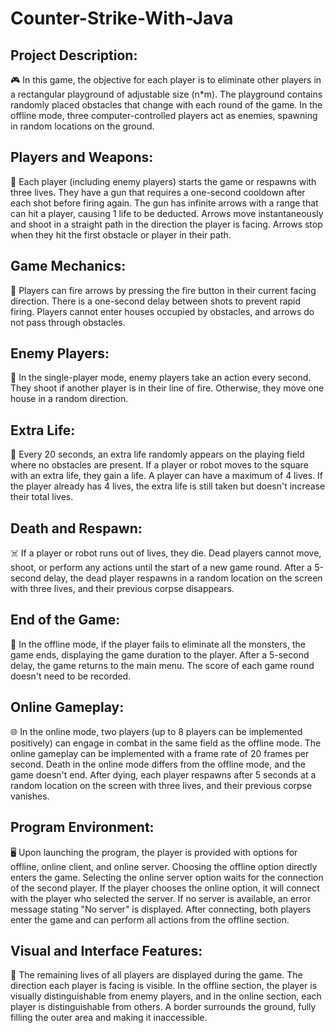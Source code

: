 # Counter-Strike-With-Java

## Project Description:
🎮 In this game, the objective for each player is to eliminate other players in a rectangular playground of adjustable size (n*m). The playground contains randomly placed obstacles that change with each round of the game. In the offline mode, three computer-controlled players act as enemies, spawning in random locations on the ground.
## Players and Weapons:
👥 Each player (including enemy players) starts the game or respawns with three lives. They have a gun that requires a one-second cooldown after each shot before firing again. The gun has infinite arrows with a range that can hit a player, causing 1 life to be deducted. Arrows move instantaneously and shoot in a straight path in the direction the player is facing. Arrows stop when they hit the first obstacle or player in their path.
## Game Mechanics:
🎯 Players can fire arrows by pressing the fire button in their current facing direction. There is a one-second delay between shots to prevent rapid firing. Players cannot enter houses occupied by obstacles, and arrows do not pass through obstacles.
## Enemy Players:
🤖 In the single-player mode, enemy players take an action every second. They shoot if another player is in their line of fire. Otherwise, they move one house in a random direction.
## Extra Life:
💖 Every 20 seconds, an extra life randomly appears on the playing field where no obstacles are present. If a player or robot moves to the square with an extra life, they gain a life. A player can have a maximum of 4 lives. If the player already has 4 lives, the extra life is still taken but doesn't increase their total lives.
## Death and Respawn:
☠️ If a player or robot runs out of lives, they die. Dead players cannot move, shoot, or perform any actions until the start of a new game round. After a 5-second delay, the dead player respawns in a random location on the screen with three lives, and their previous corpse disappears.
## End of the Game:
🏁 In the offline mode, if the player fails to eliminate all the monsters, the game ends, displaying the game duration to the player. After a 5-second delay, the game returns to the main menu. The score of each game round doesn't need to be recorded.
## Online Gameplay:
🌐 In the online mode, two players (up to 8 players can be implemented positively) can engage in combat in the same field as the offline mode. The online gameplay can be implemented with a frame rate of 20 frames per second. Death in the online mode differs from the offline mode, and the game doesn't end. After dying, each player respawns after 5 seconds at a random location on the screen with three lives, and their previous corpse vanishes.
## Program Environment:
🖥️ Upon launching the program, the player is provided with options for offline, online client, and online server. Choosing the offline option directly enters the game. Selecting the online server option waits for the connection of the second player. If the player chooses the online option, it will connect with the player who selected the server. If no server is available, an error message stating "No server" is displayed. After connecting, both players enter the game and can perform all actions from the offline section.
## Visual and Interface Features:
👀 The remaining lives of all players are displayed during the game. The direction each player is facing is visible. In the offline section, the player is visually distinguishable from enemy players, and in the online section, each player is distinguishable from others. A border surrounds the ground, fully filling the outer area and making it inaccessible.






